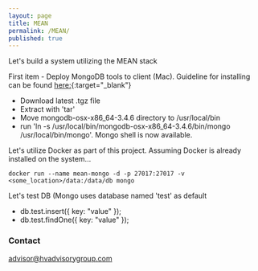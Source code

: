 ```yaml
---
layout: page
title: MEAN
permalink: /MEAN/
published: true
---
```


Let's build a system utilizing the MEAN stack

First item - Deploy MongoDB tools to client (Mac).  Guideline for installing can be found [here:](https://docs.mongodb.com/manual/tutorial/install-mongodb-on-os-x/){:target="_blank"}

- Download latest .tgz file
- Extract with 'tar'
- Move mongodb-osx-x86_64-3.4.6 directory to /usr/local/bin
- run 'ln -s /usr/local/bin/mongodb-osx-x86_64-3.4.6/bin/mongo /usr/local/bin/mongo'.  Mongo shell is now available.

Let's utilize Docker as part of this project.  Assuming Docker is already installed on the system...

```docker run --name mean-mongo -d -p 27017:27017 -v <some_location>/data:/data/db mongo```

Let's test DB (Mongo uses database named 'test' as default
 - db.test.insert({ key: "value" });
 - db.test.findOne({ key: "value" });





### Contact

[advisor@hvadvisorygroup.com](mailto:advisor@hvadvisorygroup.com)
